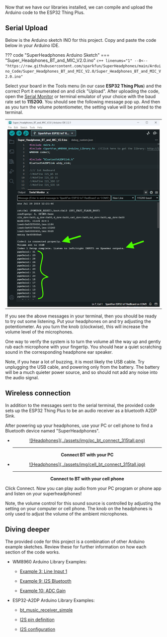 Now that we have our libraries installed, we can compile and upload the Arduino code to the ESP32 Thing Plus.



## Serial Upload

Below is the Arduino sketch INO for this project. Copy and paste the code below in your Arduino IDE.

??? code "SuperHeadphones Arduino Sketch"
    === "Super_Headphones_BT_and_MIC_V2.0.ino"
        ``` c++ linenums="1"
        --8<-- "https://raw.githubusercontent.com/sparkfun/SuperHeadphones/main/Arduino_Code/Super_Headphones_BT_and_MIC_V2.0/Super_Headphones_BT_and_MIC_V2.0.ino"
        ```

Select your board in the Tools menu (in our case **ESP32 Thing Plus**) and the correct Port it enumerated on and click "Upload". After uploading the code, open the [Serial Monitor](https://learn.sparkfun.com/tutorials/terminal-basics) or terminal emulator of your choice with the baud rate set to **115200**. You should see the following message pop up. And then as you turn the volume potentiometer, the setting value will be printed to the terminal.

<div style="text-align: center;">
  <table>
    <tr style="vertical-align:middle;">
     <td style="text-align: center; vertical-align: middle;"><a href="../assets/img/Arduino_Terminal_Print_Out.png"><img src="../assets/img/Arduino_Terminal_Print_Out_600wide.png" height="600px" width="600px" alt="Output to the terminal"></a></td>
    </tr>
  </table>
</div>

If you see the above messages in your terminal, then you should be ready to try out some listening. Put your headphones on and try adjusting the potentiometer. As you turn the knob (clockwise), this will increase the volume level of the microphones.

One way to verify the system is to turn the volume all the way up and gently rub each microphone with your fingertip. You should hear a quiet scratching sound in the corresponding headphone ear speaker.

Note, if you hear a lot of buzzing, it is most likely the USB cable. Try unplugging the USB cable, and powering only from the battery. The battery will be a much quieter power source, and so should not add any noise into the audio signal.



## Wireless connection

In addition to the messages sent to the serial terminal, the provided code sets up the ESP32 Thing Plus to be an audio receiver as a bluetooth A2DP Sink.

After powering up your headphones, use your PC or cell phone to find a Bluetooth device named "SuperHeadphones".

<div class="grid cards" markdown align="center">

-   <a href="../assets/img/pc_bt_connect.png">
	<figure markdown>
	![Headphones](../assets/img/pc_bt_connect_315tall.png)
	</figure>
    </a>

    ---

    **Connect BT with your PC**</a>

-   <a href="../assets/img/cell_bt_connect.jpg">
	<figure markdown>
	![Headphones](../assets/img/cell_bt_connect_315tall.jpg)
	</figure>
    </a>

    ---

    **Connect to BT with your cell phone**</a>

</div>


Click Connect. Now you can play audio from your PC program or phone app and listen on your superheadphones!

Note, the volume control for this sound source is controlled by adjusting the setting on your computer or cell phone. The knob on the headphones is only used to adjust the volume of the ambient microphones.


## Diving deeper

The provided code for this project is a combination of other Arduino example
sketches. Review these for further information on how each section of the code works.

* WM8960 Arduino Library Examples:

    * [Example 3: Line Input 1](https://learn.sparkfun.com/tutorials/audio-codec-breakout---wm8960-hookup-guide/all#example-2-line-input-2)

    * [Example 9: I2S Bluetooth](https://learn.sparkfun.com/tutorials/audio-codec-breakout---wm8960-hookup-guide/all#example-9-i2s-bluetooth)

    * [Example 10: ADC Gain](https://learn.sparkfun.com/tutorials/audio-codec-breakout---wm8960-hookup-guide/all#example-10-adc-gain)

* ESP32-A2DP Arduino Library Examples:

    * [bt_music_receiver_simple](https://github.com/pschatzmann/ESP32-A2DP/blob/main/examples/bt_music_receiver_simple/bt_music_receiver_simple.ino)

    * [I2S pin definition](https://github.com/pschatzmann/ESP32-A2DP/tree/main#defining-pins)

    * [I2S configuration](https://github.com/pschatzmann/ESP32-A2DP/tree/main#using-your-specific-i2s_config)
